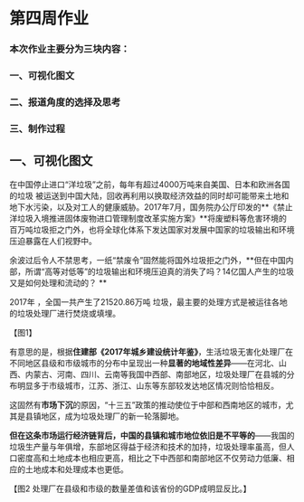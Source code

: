 # 第四周作业
### 本次作业主要分为三块内容：
### 一、可视化图文
### 二、报道角度的选择及思考
### 三、制作过程
## 

## 一、可视化图文

在中国停止进口“洋垃圾”之前，每年有超过4000万吨来自美国、日本和欧洲各国的垃圾 被运送到中国大陆，回收再利用以换取经济效益的同时却可能带来土地和地下水污染，以及对工人的健康威胁。2017年7月，国务院办公厅印发的**《禁止洋垃圾入境推进固体废物进口管理制度改革实施方案》**将废塑料等危害环境的百万吨垃圾拒之门外，也将全球化体系下发达国家对发展中国家的垃圾输出和环境压迫暴露在人们视野中。

余波过后令人不禁思考，一纸“禁废令”固然能将国外垃圾拒之门外，**但在中国内部，所谓“高等对低等”的垃圾输出和环境压迫真的消失了吗？14亿国人产生的垃圾又是如何处理和流动的？ **

2017年 ，全国一共产生了21520.86万吨 垃圾，最主要的处理方式是被运往各地的垃圾处理厂进行焚烧或填埋。

【图1】

有意思的是，根据**住建部《2017年城乡建设统计年鉴》**，生活垃圾无害化处理厂在不同地区县级和市级城市的分布中呈现出一种**显著的地域性差异**——在河北、山西、内蒙古、河南、四川、云南等我国中西部、南部地区，垃圾处理厂在县城的分布明显多于市级城市，江苏、浙江、山东等东部较发达地区情况则恰恰相反。

这固然有**市场下沉**的原因，“十三五”政策的推动使位于中部和西南地区的城市，尤其是县镇地区，成为垃圾处理厂的新一轮落脚地。

**但在这条市场运行经济链背后，中国的县镇和城市地位依旧是不平等的**——我国的垃圾生产量与年俱增，东部地区得益于经济和技术的加持，垃圾处理率虽高，但人口密度高和土地成本也相应更高，相比之下中西部和南部地区不仅劳动力低廉、相应的土地成本和处理成本也更低。

【图2 处理厂在县级和市级的数量差值和该省份的GDP成明显反比。】

